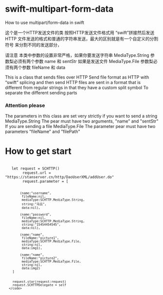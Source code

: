 # swift-multipart-form-data
How to use multipart/form-data in swift

 这个是一个HTTP发送文件的类
 按照HTTP发送文件格式用 “swift”拼接然后发送
 HTTP 文件发送的格式和普通的字符串发送，最大的区别就是有一个自定义的分割符号
 来分割不同的发送部分，
 
 请注意
 本类中参数的设置非常严格，如果你要发送字符串
 MediaType.String
 参数梨必须有两个参数 name 和 sentStr
 如果是发送文件
 MediaType.File
 参数梨必须有两个参数  fileName 和 data
 
 
 
 This is a class that sends files over HTTP
 Send file format as HTTP with “swift” splicing and then send
 HTTP files are sent in a format that is different from regular strings in that they have a custom split symbol
 To separate the different sending parts
 

 <h3>Attention please</h3>
 The parameters in this class are set very strictly if you want to send a string
 MediaType.String
 The pear must have two arguments, "name" and "sentStr"
 If you are sending a file
 MediaType.File
 The parameter pear must have two parameters "fileName" and "filePath"

  
  
  <h1>How to get start</h1>
  
 
 <code> 
   let request = SCHTTP()
        request.url = "https://stanserver.cn/http/DaoUserXML/addUser.do"
        request.parameter = [
            
            (name:"username",
             fileName:nil,
             mediaType:SCHTTP.MediaType.String,
             string:"马云",
             data:nil),
            
            (name:"password",
             fileName:nil,
             mediaType:SCHTTP.MediaType.String,
             string:"15454454545",
             data:nil),
            
            (name:"name",
             fileName:"picture1",
             mediaType:SCHTTP.MediaType.File,
             string:nil,
             data:img1),

            (name:"name",
             fileName:"picture2",
             mediaType:SCHTTP.MediaType.File,
             string:nil,
             data:img2)
        ]
        
        
        request.star(request:request)
        request.SCHTTPDelegate = self
      </code>   
  
  
